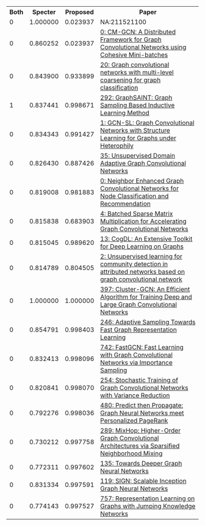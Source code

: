 <html><table><tr>
<th>Both</th>
<th>Specter</th>
<th>Proposed</th>
<th>Paper</th>
</tr>
<tr>
<td>0</td>
<td>1.000000</td>
<td>0.023937</td>
<td>NA:211521100</td>
</tr>
<tr>
<td>0</td>
<td>0.860252</td>
<td>0.023937</td>
<td><a href="https://www.semanticscholar.org/paper/00a610c6de4d320a5865257b93dbef154bf34bc8">0: CM-GCN: A Distributed Framework for Graph Convolutional Networks using Cohesive Mini-batches</a></td>
</tr>
<tr>
<td>0</td>
<td>0.843900</td>
<td>0.933899</td>
<td><a href="https://www.semanticscholar.org/paper/1c2e367c0a3023fe86e98ca1a20112327426b320">20: Graph convolutional networks with multi-level coarsening for graph classification</a></td>
</tr>
<tr>
<td>1</td>
<td>0.837441</td>
<td>0.998671</td>
<td><a href="https://www.semanticscholar.org/paper/d589e4018278e219733b156d44d0ba881a32195e">292: GraphSAINT: Graph Sampling Based Inductive Learning Method</a></td>
</tr>
<tr>
<td>0</td>
<td>0.834343</td>
<td>0.991427</td>
<td><a href="https://www.semanticscholar.org/paper/32ac982a6f0b0691b1461b332e99ce5d75465301">1: GCN-SL: Graph Convolutional Networks with Structure Learning for Graphs under Heterophily</a></td>
</tr>
<tr>
<td>0</td>
<td>0.826430</td>
<td>0.887426</td>
<td><a href="https://www.semanticscholar.org/paper/6827a46b59672e2d9fa4163e62216915fc8e8b8b">35: Unsupervised Domain Adaptive Graph Convolutional Networks</a></td>
</tr>
<tr>
<td>0</td>
<td>0.819008</td>
<td>0.981883</td>
<td><a href="https://www.semanticscholar.org/paper/e2c51ff863a9260a65377ae69e2768f2ba039f7f">0: Neighbor Enhanced Graph Convolutional Networks for Node Classification and Recommendation</a></td>
</tr>
<tr>
<td>0</td>
<td>0.815838</td>
<td>0.683903</td>
<td><a href="https://www.semanticscholar.org/paper/ba103af17ef7316bde7db7648aaca228a94736a9">4: Batched Sparse Matrix Multiplication for Accelerating Graph Convolutional Networks</a></td>
</tr>
<tr>
<td>0</td>
<td>0.815045</td>
<td>0.989620</td>
<td><a href="https://www.semanticscholar.org/paper/57a4eb24ae9976651d5df68c2c5246efd00cfeb9">13: CogDL: An Extensive Toolkit for Deep Learning on Graphs</a></td>
</tr>
<tr>
<td>0</td>
<td>0.814789</td>
<td>0.804505</td>
<td><a href="https://www.semanticscholar.org/paper/67f5bf98b3f6762dd0004f448f7472fd4f411bde">2: Unsupervised learning for community detection in attributed networks based on graph convolutional network</a></td>
</tr>
<tr>
<td>0</td>
<td>1.000000</td>
<td>1.000000</td>
<td><a href="https://www.semanticscholar.org/paper/05c4eb154ad9512a69569c18d68bc4428ee8bb83">397: Cluster-GCN: An Efficient Algorithm for Training Deep and Large Graph Convolutional Networks</a></td>
</tr>
<tr>
<td>0</td>
<td>0.854791</td>
<td>0.998403</td>
<td><a href="https://www.semanticscholar.org/paper/abfa95058fa50c55a0b923a6c35830f470c125ad">246: Adaptive Sampling Towards Fast Graph Representation Learning</a></td>
</tr>
<tr>
<td>0</td>
<td>0.832413</td>
<td>0.998096</td>
<td><a href="https://www.semanticscholar.org/paper/f19d3e0956d0f2daa3396fc6e9e7554a78a90710">742: FastGCN: Fast Learning with Graph Convolutional Networks via Importance Sampling</a></td>
</tr>
<tr>
<td>0</td>
<td>0.820841</td>
<td>0.998070</td>
<td><a href="https://www.semanticscholar.org/paper/a60c69c2fae27ebbb73c87f7f2a4765556bd7f9f">254: Stochastic Training of Graph Convolutional Networks with Variance Reduction</a></td>
</tr>
<tr>
<td>0</td>
<td>0.792276</td>
<td>0.998036</td>
<td><a href="https://www.semanticscholar.org/paper/ac225094aab9e7b629bc5b3343e026dea0200c70">480: Predict then Propagate: Graph Neural Networks meet Personalized PageRank</a></td>
</tr>
<tr>
<td>0</td>
<td>0.730212</td>
<td>0.997758</td>
<td><a href="https://www.semanticscholar.org/paper/7f706354f01020473c9f6a0fbe7299552e77be59">289: MixHop: Higher-Order Graph Convolutional Architectures via Sparsified Neighborhood Mixing</a></td>
</tr>
<tr>
<td>0</td>
<td>0.772311</td>
<td>0.997602</td>
<td><a href="https://www.semanticscholar.org/paper/639206a9a32d91386924f1c94e9760dfb43df72e">135: Towards Deeper Graph Neural Networks</a></td>
</tr>
<tr>
<td>0</td>
<td>0.831334</td>
<td>0.997591</td>
<td><a href="https://www.semanticscholar.org/paper/993377a3fc8334558463b82053904e3d684f29c0">119: SIGN: Scalable Inception Graph Neural Networks</a></td>
</tr>
<tr>
<td>0</td>
<td>0.774143</td>
<td>0.997527</td>
<td><a href="https://www.semanticscholar.org/paper/5aea95e1ae78a66474051a330ded374e199b658c">757: Representation Learning on Graphs with Jumping Knowledge Networks</a></td>
</tr>
</table></html>

